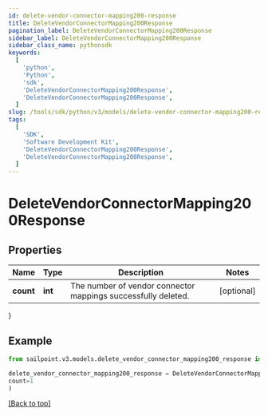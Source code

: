 ```yaml
---
id: delete-vendor-connector-mapping200-response
title: DeleteVendorConnectorMapping200Response
pagination_label: DeleteVendorConnectorMapping200Response
sidebar_label: DeleteVendorConnectorMapping200Response
sidebar_class_name: pythonsdk
keywords:
  [
    'python',
    'Python',
    'sdk',
    'DeleteVendorConnectorMapping200Response',
    'DeleteVendorConnectorMapping200Response',
  ]
slug: /tools/sdk/python/v3/models/delete-vendor-connector-mapping200-response
tags:
  [
    'SDK',
    'Software Development Kit',
    'DeleteVendorConnectorMapping200Response',
    'DeleteVendorConnectorMapping200Response',
  ]
---
```


# DeleteVendorConnectorMapping200Response

## Properties

| Name | Type | Description | Notes |
| --- | --- | --- | --- |
| **count** | **int** | The number of vendor connector mappings successfully deleted. | [optional] |

}

## Example

```python
from sailpoint.v3.models.delete_vendor_connector_mapping200_response import DeleteVendorConnectorMapping200Response

delete_vendor_connector_mapping200_response = DeleteVendorConnectorMapping200Response(
count=1
)

```

[[Back to top]](#)

